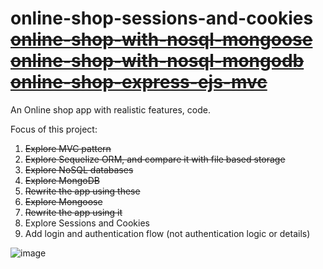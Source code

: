 # online-shop-sessions-and-cookies [~~online-shop-with-nosql-mongoose~~](https://github.com/exemplar-codes/online-shop-with-nosql-mongoose) [~~online-shop-with-nosql-mongodb~~](https://github.com/exemplar-codes/online-shop-with-nosql-mongodb) [~~online-shop-express-ejs-mvc~~](https://github.com/exemplar-codes/online-shop-express-ejs-mvc)
An Online shop app with realistic features, code.

Focus of this project:
1. ~~Explore MVC pattern~~
2. ~~Explore Sequelize ORM, and compare it with file based storage~~
3. ~~Explore NoSQL databases~~
4. ~~Explore MongoDB~~
5. ~~Rewrite the app using these~~
6. ~~Explore Mongoose~~
7. ~~Rewrite the app using it~~
8. Explore Sessions and Cookies
9. Add login and authentication flow (not authentication logic or details)

![image](https://github.com/exemplar-codes/online-shop-nodejs-branches/assets/48156230/bc48a5e8-b2ec-4bad-acbb-a753c8efb3f5)
